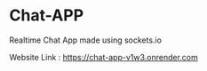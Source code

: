 # Chat-APP
Realtime Chat App made using sockets.io

Website Link : https://chat-app-v1w3.onrender.com

